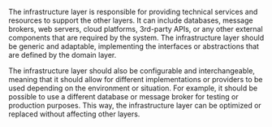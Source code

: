 The infrastructure layer is responsible for providing technical services and resources to support the other layers. It can include databases, message brokers, web servers, cloud platforms, 3rd-party APIs, or any other external components that are required by the system. The infrastructure layer should be generic and adaptable, implementing the interfaces or abstractions that are defined by the domain layer.

The infrastructure layer should also be configurable and interchangeable, meaning that it should allow for different implementations or providers to be used depending on the environment or situation. For example, it should be possible to use a different database or message broker for testing or production purposes. This way, the infrastructure layer can be optimized or replaced without affecting other layers.